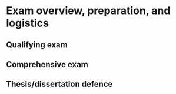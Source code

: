# Exam overview, preparation, and logistics

## Qualifying exam

## Comprehensive exam

## Thesis/dissertation defence